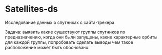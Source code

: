# Satellites-ds
Исследование данных о спутниках с сайта-трекера.

Задача: выявить какие существуют группы спутников по предназначению, когда они были запущены, какие характерные орбиты для каждой группы, попробовать сделать выводы чем такое расположение может быть обосновано.
